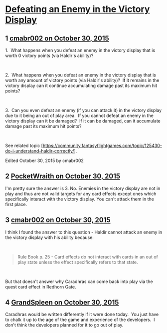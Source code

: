 # [Defeating an Enemy in the Victory Display](https://community.fantasyflightgames.com/topic/192477-defeating-an-enemy-in-the-victory-display/)

## 1 [cmabr002 on October 30, 2015](https://community.fantasyflightgames.com/topic/192477-defeating-an-enemy-in-the-victory-display/?do=findComment&comment=1872240)

1.  What happens when you defeat an enemy in the victory display that is worth 0 victory points (via Haldir's ability)?

 

2.  What happens when you defeat an enemy in the victory display that is worth any amount of victory points (via Haldir's ability)?  If it remains in the victory display can it continue accumulating damage past its maximum hit points?

 

3.  Can you even defeat an enemy (if you can attack it) in the victory display due to it being an out of play area.  If you cannot defeat an enemy in the victory display can it be damaged?  If it can be damaged, can it accumulate damage past its maximum hit points?

 

See related topic [https://community.fantasyflightgames.com/topic/125430-do-i-understand-haldir-correctly/].

Edited October 30, 2015 by cmabr002

## 2 [PocketWraith on October 30, 2015](https://community.fantasyflightgames.com/topic/192477-defeating-an-enemy-in-the-victory-display/?do=findComment&comment=1872312)

I'm pretty sure the answer is 3. No. Enemies in the victory display are not in play and thus are not valid targets for any card effects except ones which specifically interact with the victory display. You can't attack them in the first place.

## 3 [cmabr002 on October 30, 2015](https://community.fantasyflightgames.com/topic/192477-defeating-an-enemy-in-the-victory-display/?do=findComment&comment=1872490)

I think I found the answer to this question - Haldir cannot attack an enemy in the victory display with his ability because:

 

> Rule Book p. 25 - Card effects do not interact with cards in an out of play state unless the effect specifically refers to that state.

 

But that doesn't answer why Caradhras can come back into play via the quest card effect in Redhorn Gate.

## 4 [GrandSpleen on October 30, 2015](https://community.fantasyflightgames.com/topic/192477-defeating-an-enemy-in-the-victory-display/?do=findComment&comment=1872511)

Caradhras would be written differently if it were done today.  You just have to chalk it up to the age of the game and experience of the developers.  I don't think the developers planned for it to go out of play.  

